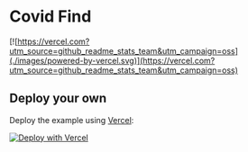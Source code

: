 # Covid Find

[![https://vercel.com?utm_source=github_readme_stats_team&utm_campaign=oss](./images/powered-by-vercel.svg)](https://vercel.com?utm_source=github_readme_stats_team&utm_campaign=oss)

## Deploy your own

Deploy the example using [Vercel](https://vercel.com?utm_source=github&utm_medium=readme&utm_campaign=next-example):

[![Deploy with Vercel](https://vercel.com/button)](https://vercel.com/new/git/external?repository-url=https://github.com/vercel/next.js/tree/canary/examples/with-chakra-ui-typescript&project-name=with-chakra-ui-typescript&repository-name=with-chakra-ui-typescript)
